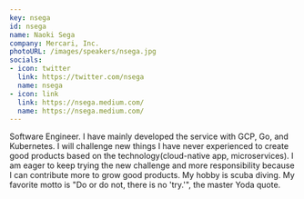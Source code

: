 ```yaml
---
key: nsega
id: nsega
name: Naoki Sega
company: Mercari, Inc.
photoURL: /images/speakers/nsega.jpg
socials:
- icon: twitter
  link: https://twitter.com/nsega
  name: nsega
- icon: link
  link: https://nsega.medium.com/
  name: https://nsega.medium.com/
---
```

Software Engineer. I have mainly developed the service with GCP, Go, and Kubernetes. I will challenge new things I have never experienced to create good products based on the technology(cloud-native app, microservices). I am eager to keep trying the new challenge and more responsibility because I can contribute more to grow good products. My hobby is scuba diving. My favorite motto is "Do or do not, there is no 'try.'", the master Yoda quote.